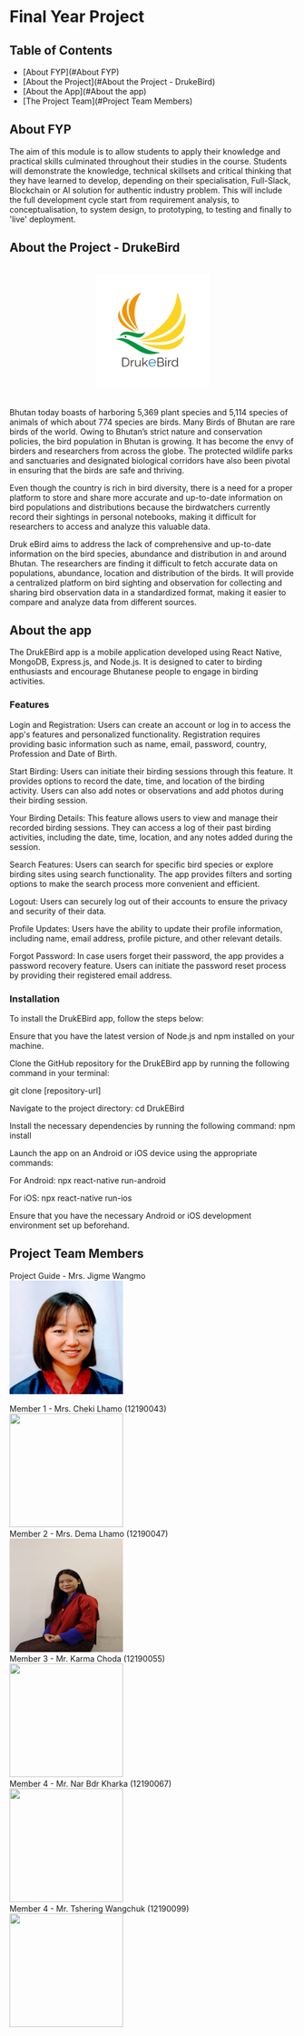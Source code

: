 # Final Year Project

## Table of Contents

- [About FYP](#About FYP)
- [About the Project](#About the Project - DrukeBird)
- [About the App](#About the app)
- [The Project Team](#Project Team Members)

## About FYP

The aim of this module is to allow students to apply their knowledge and practical skills culminated throughout their studies in the course. Students will demonstrate the knowledge, technical skillsets and critical thinking that they have learned to develop, depending on their specialisation, Full-Slack, Blockchain or AI solution for authentic industry problem. This will include the full development cycle start from requirement analysis, to conceptualisation, to system design, to prototyping, to testing and finally to 'live' deployment.

## About the Project - DrukeBird
<br>
<div style="text-align: center;">
  <img src="Images/logo.png" width="200" height="200" alt="Logo">
</div>
<br>

Bhutan today boasts of harboring 5,369 plant species and 5,114 species of animals of which about 774 species are birds. Many Birds of Bhutan are rare birds of the world. Owing to Bhutan’s strict nature and conservation policies, the bird population in Bhutan is growing. It has become the envy of birders and researchers from across the globe. The protected wildlife parks and sanctuaries and designated biological corridors have also been pivotal in ensuring that the birds are safe and thriving.

Even though the country is rich in bird diversity, there is a need for a proper platform to store and share more accurate and up-to-date information on bird populations and distributions because the birdwatchers currently record their sightings in personal notebooks, making it difficult for researchers to access and analyze this valuable data.

Druk eBird aims to address the lack of comprehensive and up-to-date information on the bird species, abundance and distribution in and around Bhutan. The researchers are finding it difficult to fetch accurate data on populations, abundance, location and distribution of the birds. It will provide a centralized platform on bird sighting and observation for collecting and sharing bird observation data in a standardized format, making it easier to compare and analyze data from different sources. 

## About the app
The DrukEBird app is a mobile application developed using React Native, MongoDB, Express.js, and Node.js. It is designed to cater to birding enthusiasts and encourage Bhutanese people to engage in birding activities.

### Features
Login and Registration: Users can create an account or log in to access the app's features and personalized functionality. Registration requires providing basic information such as name, email, password, country, Profession and Date of Birth.

Start Birding: Users can initiate their birding sessions through this feature. It provides options to record the date, time, and location of the birding activity. Users can also add notes or observations and add photos during their birding session.

Your Birding Details: This feature allows users to view and manage their recorded birding sessions. They can access a log of their past birding activities, including the date, time, location, and any notes added during the session.

Search Features: Users can search for specific bird species or explore birding sites using search functionality. The app provides filters and sorting options to make the search process more convenient and efficient.

Logout: Users can securely log out of their accounts to ensure the privacy and security of their data.

Profile Updates: Users have the ability to update their profile information, including name, email address, profile picture, and other relevant details.

Forgot Password: In case users forget their password, the app provides a password recovery feature. Users can initiate the password reset process by providing their registered email address.

### Installation
To install the DrukEBird app, follow the steps below:

Ensure that you have the latest version of Node.js and npm installed on your machine.

Clone the GitHub repository for the DrukEBird app by running the following command in your terminal:

git clone [repository-url]

Navigate to the project directory:
cd DrukEBird

Install the necessary dependencies by running the following command:
npm install

Launch the app on an Android or iOS device using the appropriate commands:

For Android:
npx react-native run-android

For iOS:
npx react-native run-ios

Ensure that you have the necessary Android or iOS development environment set up beforehand.

## Project Team Members

Project Guide - Mrs. Jigme Wangmo
<br>
<img src="Images/team_jigme_wangmo.jpg" width="200" height="200" />
<br>

Member 1 - Mrs. Cheki Lhamo (12190043)
<br>
<img src="Images/cheki.JPG" width="200" height="200" />
<br>
Member 2 - Mrs. Dema Lhamo (12190047)
<br>
<img src="Images/dema.jpeg" width="200" height="200" />
<br>
Member 3 - Mr. Karma Choda (12190055)
<br>
<img src="Images/kc.JPG" width="200" height="200" />
<br>
Member 4 - Mr. Nar Bdr Kharka (12190067)
<br>
<img src="Images/nar.JPG" width="200" height="200" />
<br>
Member 4 - Mr. Tshering Wangchuk (12190099)
<br>
<img src="Images/humble.JPG" width="200" height="200" />
<br>
